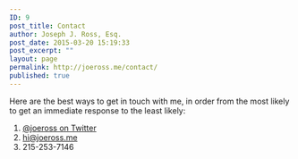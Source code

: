 ```yaml
---
ID: 9
post_title: Contact
author: Joseph J. Ross, Esq.
post_date: 2015-03-20 15:19:33
post_excerpt: ""
layout: page
permalink: http://joeross.me/contact/
published: true
---
```

<p>Here are the best ways to get in touch with me, in order from the most likely to get an immediate response to the least likely:</p>

<ol><li><a href="http://twitter.com/joeross">@joeross on Twitter</a></li>
<li><a href="mailto:hi@joeross.me">hi@joeross.me</a></li>
<li>215-253-7146</li>
</ol>